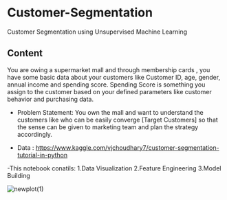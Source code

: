 # Customer-Segmentation
Customer Segmentation using Unsupervised Machine Learning

## Content

You are owing a supermarket mall and through membership cards , you have some basic data about your customers like Customer ID, age, gender, annual income and spending score.
Spending Score is something you assign to the customer based on your defined parameters like customer behavior and purchasing data.

* Problem Statement:
You own the mall and want to understand the customers like who can be easily converge [Target Customers] so that the sense can be given to marketing team and plan the strategy accordingly. 

* Data : https://www.kaggle.com/vjchoudhary7/customer-segmentation-tutorial-in-python

-This notebook conatils:
1.Data Visualization
2.Feature Engineering
3.Model Building

![newplot(1)](https://user-images.githubusercontent.com/80949192/155893950-f8a58ea0-1bbf-485b-b7dc-4bf7d8aea812.png)
